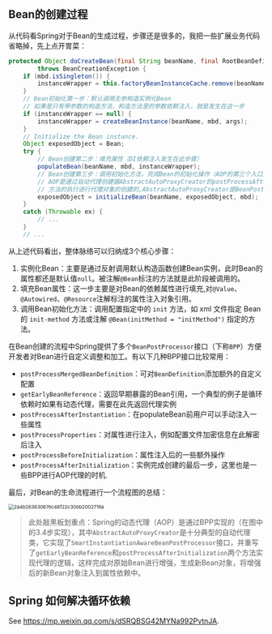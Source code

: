 ## Bean的创建过程

从代码看Spring对于Bean的生成过程，步骤还是很多的，我把一些扩展业务代码省略掉，先上点开胃菜：

```java
protected Object doCreateBean(final String beanName, final RootBeanDefinition mbd, final @Nullable Object[] args)
        throws BeanCreationException {
    if (mbd.isSingleton()) {
        instanceWrapper = this.factoryBeanInstanceCache.remove(beanName);
    }
    // Bean初始化第一步：默认调用无参构造实例化Bean
    // 如果是只有带参数的构造方法，构造方法里的参数依赖注入，就是发生在这一步
    if (instanceWrapper == null) {
        instanceWrapper = createBeanInstance(beanName, mbd, args);
    }
    // Initialize the Bean instance.
    Object exposedObject = Bean;
    try {
        // Bean创建第二步：填充属性（DI依赖注入发生在此步骤）
        populateBean(beanName, mbd, instanceWrapper);
        // Bean创建第三步：调用初始化方法，完成Bean的初始化操作（AOP的第三个入口）
        // AOP是通过自动代理创建器AbstractAutoProxyCreator的postProcessAfterInitialization()
        // 方法的执行进行代理对象的创建的,AbstractAutoProxyCreator是BeanPostProcessor接口的实现
        exposedObject = initializeBean(beanName, exposedObject, mbd);
    }
    catch (Throwable ex) {
        // ...
    }
    // ...
```

从上述代码看出，整体脉络可以归纳成3个核心步骤：

1. 实例化Bean：主要是通过反射调用默认构造函数创建Bean实例，此时Bean的属性都还是默认值`null`。被注解`@Bean`标注的方法就是此阶段被调用的。
2. 填充Bean属性：这一步主要是对Bean的依赖属性进行填充,对`@Value`、`@Autowired`、`@Resource`注解标注的属性注入对象引用。
3. 调用Bean初始化方法：调用配置指定中的 `init` 方法，如 xml 文件指定 Bean 的 `init-method` 方法或注解 `@Bean(initMethod = "initMethod")` 指定的方法。

在Bean创建的流程中Spring提供了多个`BeanPostProcessor`接口（下称`BPP`）方便开发者对Bean进行自定义调整和加工。有以下几种BPP接口比较常用：

- `postProcessMergedBeanDefinition`：可对`BeanDefinition`添加额外的自定义配置
- `getEarlyBeanReference`：返回早期暴露的Bean引用，一个典型的例子是循环依赖时如果有动态代理，需要在此先返回代理实例
- `postProcessAfterInstantiation`：在populateBean前用户可以手动注入一些属性
- `postProcessProperties`：对属性进行注入，例如配置文件加密信息在此解密后注入
- `postProcessBeforeInitialization`：属性注入后的一些额外操作
- `postProcessAfterInitialization`：实例完成创建的最后一步，这里也是一些BPP进行AOP代理的时机.

最后，对Bean的生命流程进行一个流程图的总结：

<img src="https://chua-n.gitee.io/figure-bed/notebook/JavaWeb/Spring/2a4b26363067ec46f22c30bb2002719a.png" alt="2a4b26363067ec46f22c30bb2002719a" style="zoom:67%;" />

> 此处敲黑板划重点：Spring的动态代理（AOP）是通过BPP实现的（在图中的3.4步实现），其中`AbstractAutoProxyCreator`是十分典型的自动代理类，它实现了`SmartInstantiationAwareBeanPostProcessor`接口，并重写了`getEarlyBeanReference`和`postProcessAfterInitialization`两个方法实现代理的逻辑，这样完成对原始Bean进行增强，生成新Bean对象，将增强后的新Bean对象注入到属性依赖中。

## Spring 如何解决循环依赖

See https://mp.weixin.qq.com/s/dSRQBSG42MYNa992PvtnJA.

